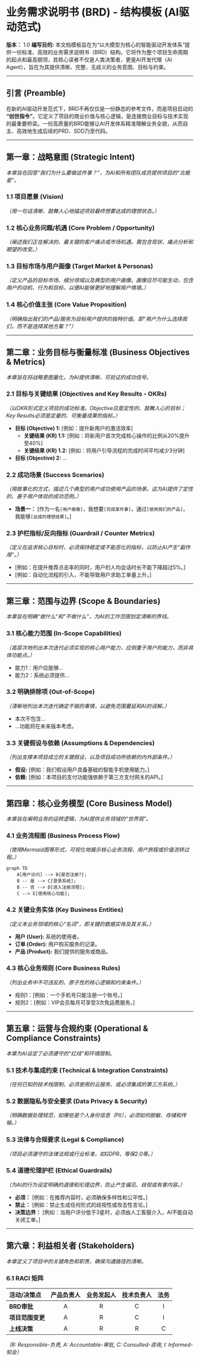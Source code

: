 # 业务需求说明书 (BRD) - 结构模板 (AI驱动范式)

**版本：** 1.0
**编写目的:** 本文档模板旨在为“以大模型为核心的智能驱动开发体系”提供一份标准、高效的业务需求说明书（BRD）结构。它将作为整个项目生命周期的起点和最高纲领，其核心读者不仅是人类决策者，更是AI开发代理（AI Agent），旨在为其提供清晰、完整、无歧义的业务意图、目标与约束。

---

## 引言 (Preamble)

在新的AI驱动开发范式下，BRD不再仅仅是一份静态的参考文件，而是项目启动的 **“创世指令”**。它定义了项目的商业价值与核心逻辑，是连接商业目标与技术实现的最重要桥梁。一份高质量的BRD能够让AI开发体系精准理解业务全貌，从而自主、高效地生成后续的PRD、SDD乃至代码。

---

## 第一章：战略意图 (Strategic Intent)

*本章旨在回答“我们为什么要做这件事？”，为AI和所有团队成员提供项目的“北极星”。*

### 1.1 项目愿景 (Vision)
*（用一句话清晰、鼓舞人心地描述项目最终想要达成的理想状态。）*

### 1.2 核心业务问题/机遇 (Core Problem / Opportunity)
*（阐述我们正在解决的、最关键的客户痛点或市场机遇。需包含现状、痛点分析和期望的改变。）*

### 1.3 目标市场与用户画像 (Target Market & Personas)
*（定义产品的目标市场、细分领域以及典型的用户画像。画像应尽可能生动，包含用户的动机、行为和目标，以便AI能够更好地理解用户情境。）*

### 1.4 核心价值主张 (Core Value Proposition)
*（明确指出我们的产品/服务为目标用户提供的独特价值。即“用户为什么选择我们，而不是选择其他方案？”）*

---

## 第二章：业务目标与衡量标准 (Business Objectives & Metrics)

*本章旨在将战略意图量化，为AI提供清晰、可验证的成功信号。*

### 2.1 目标与关键结果 (Objectives and Key Results - OKRs)
*（以OKR形式定义项目的成功标准。Objective应是定性的、鼓舞人心的目标；Key Results必须是定量的、可衡量成果的指标。）*

*   **目标 (Objective) 1:** [例如：提升新用户的激活效率]
    *   **关键结果 (KR) 1.1:** [例如：将新用户首次完成核心操作的比例从20%提升至40%]
    *   **关键结果 (KR) 1.2:** [例如：将用户引导流程的完成时间平均减少3分钟]
*   **目标 (Objective) 2:** ...

### 2.2 成功场景 (Success Scenarios)
*（用故事化的方式，描述几个典型的用户成功使用产品的场景。这为AI提供了定性的、基于用户体验的成功范例。）*
*   **场景一：** [作为一名`[用户画像]`，我想要`[完成某件事]`，通过`[使用我们的产品]`，我能够`[达成的理想结果]`。]

### 2.3 护栏指标/反向指标 (Guardrail / Counter Metrics)
*（定义在追求核心目标时，必须保持稳定或不能恶化的指标，以防止AI产生“副作用”。）*
*   [例如：在提升推荐点击率的同时，用户的人均会话时长不能下降超过5%。]
*   [例如：自动化流程的引入，不能导致用户求助工单量上升。]

---

## 第三章：范围与边界 (Scope & Boundaries)

*本章旨在明确“做什么”和“不做什么”，为AI的工作范围划定清晰的界线。*

### 3.1 核心能力范围 (In-Scope Capabilities)
*（高层次地列出本次迭代必须实现的核心用户能力，应侧重于用户的能力，而非具体功能点。）*
*   能力1：用户应能够...
*   能力2：系统必须提供...

### 3.2 明确排除项 (Out-of-Scope)
*（清晰地列出本次迭代确定不做的事情，以避免范围蔓延和AI的误解。）*
*   本次不包含...
*   ...功能将在未来版本考虑。

### 3.3 关键假设与依赖 (Assumptions & Dependencies)
*（列出支撑本项目成立的关键假设，以及项目成功所依赖的内外部条件。）*
*   **假设:** [例如：我们假设用户具备基础的智能手机使用能力。]
*   **依赖:** [例如：本项目的支付功能强依赖于第三方支付网关的API。]

---

## 第四章：核心业务模型 (Core Business Model)

*本章旨在阐明业务的运转逻辑，为AI提供业务领域的“世界观”。*

### 4.1 业务流程图 (Business Process Flow)
*（使用Mermaid图等形式，可视化地展示核心业务流程、用户旅程或价值流转过程。）*
```mermaid
graph TD
    A[用户访问] --> B{是否注册?};
    B -- 是 --> C[登录系统];
    B -- 否 --> D[进入注册流程];
    C --> E[使用核心功能];
```

### 4.2 关键业务实体 (Key Business Entities)
*（定义本业务领域的核心“名词”，即关键的数据实体及其关系。）*
*   **用户 (User):** 系统的使用者。
*   **订单 (Order):** 用户购买服务的记录。
*   **产品 (Product):** 我们提供的服务或商品。

### 4.3 核心业务规则 (Core Business Rules)
*（列出业务中不可违反的、原子性的核心逻辑和约束条件。）*
*   规则1：[例如：一个手机号只能注册一个账号。]
*   规则2：[例如：VIP会员每月可享受3次免运费服务。]

---

## 第五章：运营与合规约束 (Operational & Compliance Constraints)

*本章为AI设定了必须遵守的“红线”和环境限制。*

### 5.1 技术与集成约束 (Technical & Integration Constraints)
*（任何已知的技术栈限制、必须使用的云服务、或必须集成的第三方系统。）*

### 5.2 数据隐私与安全要求 (Data Privacy & Security)
*（明确数据处理规范，如哪些是个人身份信息（PII），必须如何脱敏、存储和传输。）*

### 5.3 法律与合规要求 (Legal & Compliance)
*（项目必须遵守的法律法规或行业标准，如GDPR、等保2.0等。）*

### 5.4 道德伦理护栏 (Ethical Guardrails)
*（为AI的行为设定明确的道德和伦理边界，防止产生偏见、歧视或有害内容。）*
*   **必须：** [例如：在推荐内容时，必须确保多样性和公平性。]
*   **禁止：** [例如：禁止生成任何形式的歧视性或攻击性言论。]
*   **决策边界：** [例如：当用户评分低于3星时，必须由人工客服介入，AI不能自动关闭工单。]

---

## 第六章：利益相关者 (Stakeholders)

*本章定义了项目中的关键角色和职责，确保沟通路径的清晰。*

### 6.1 RACI 矩阵

| 活动/决策点 | 产品负责人 | 业务发起人 | 技术负责人 | 法务 |
| :--- | :---: | :---: | :---: | :---: |
| **BRD审批** | A | R | C | I |
| **项目范围变更**| A | R | C | I |
| **上线决策** | A | R | R | C |

*（R: Responsible-负责, A: Accountable-审批, C: Consulted-咨询, I: Informed-知会）* 